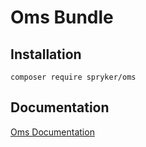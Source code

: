 # Oms Bundle

## Installation

```
composer require spryker/oms
```

## Documentation

[Oms Documentation](https://spryker.github.io/oms/index.html)
